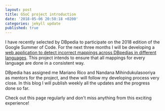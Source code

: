 ```yaml
---
layout: post
title: GSoC project introduction
date: '2018-05-06 20:50:18 +0200'
categories: jekyll update
published: true
---
```

I have recently selected by DBpedia to participate on the 2018 edition of the Google Summer of Code. For the next three months I will be developing a [web application to detect incorrect mappings across DBpedias in different languages](gsoc-page). This project intends to ensure that all mappings for every language are done in a consistent way.

DBpedia has assigned me Mariano Rico and Nandana Mihindukulasooriya as mentors for the project, and thew will follow my developing process very close. In this blog I will publish weekly all the updates and the progress done so far.

Check out this page regularly and don't miss anything from this exciting experience!

[gsoc-page]: https://summerofcode.withgoogle.com/projects/#5421604163551232